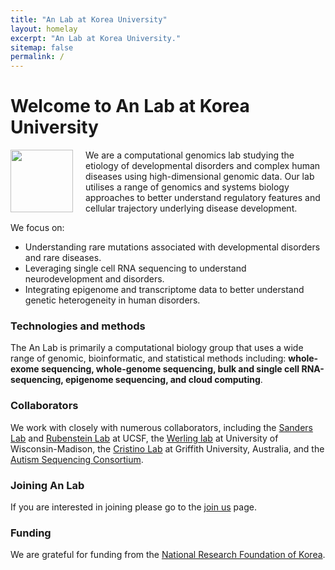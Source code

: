 ```yaml
---
title: "An Lab at Korea University"
layout: homelay
excerpt: "An Lab at Korea University."
sitemap: false
permalink: /
---
```


# Welcome to An Lab at Korea University

<img src="{{ site.url }}{{ site.baseurl }}/images/logopic/anlab.png" style="width: 100px; float: left;margin-right: 20px; border: 10px">

We are a computational genomics lab studying the etiology of developmental disorders and complex human diseases using high-dimensional genomic data. Our lab utilises a range of genomics and systems biology approaches to better understand regulatory features and cellular trajectory underlying disease development. 

We focus on:

- Understanding rare mutations associated with developmental disorders and rare diseases.
- Leveraging single cell RNA sequencing to understand neurodevelopment and disorders.
- Integrating epigenome and transcriptome data to better understand genetic heterogeneity in human disorders.

### Technologies and methods
The An Lab is primarily a computational biology group that uses a wide range of genomic, bioinformatic, and statistical methods including: **whole-exome sequencing, whole-genome sequencing, bulk and single cell RNA-sequencing, epigenome sequencing, and cloud computing**.

### Collaborators
We work with closely with numerous collaborators, including the [Sanders Lab](http://sanderslab.ucsf.edu) and [Rubenstein Lab](https://rubensteinlab.ucsf.edu/) at UCSF, the [Werling lab](https://werling.genetics.wisc.edu/) at University of Wisconsin-Madison, the [Cristino Lab](https://experts.griffith.edu.au/7460-alex-cristino) at Griffith University, Australia, and the [Autism Sequencing Consortium](https://genome.emory.edu/ASC/).

### Joining An Lab
If you are interested in joining please go to the [join us](recruitment) page.

### Funding
We are grateful for funding from the [National Research Foundation of Korea](http://www.nrf.re.kr/index/).

